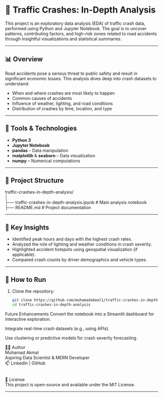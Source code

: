 # 🚗 Traffic Crashes: In-Depth Analysis

This project is an exploratory data analysis (EDA) of traffic crash data, performed using Python and Jupyter Notebook. The goal is to uncover patterns, contributing factors, and high-risk zones related to road accidents through insightful visualizations and statistical summaries.

---

## 📊 Overview

Road accidents pose a serious threat to public safety and result in significant economic losses. This analysis dives deep into crash datasets to understand:

- When and where crashes are most likely to happen
- Common causes of accidents
- Influence of weather, lighting, and road conditions
- Distribution of crashes by time, location, and type

---

## 🧰 Tools & Technologies

- **Python 3**
- **Jupyter Notebook**
- **pandas** – Data manipulation
- **matplotlib** & **seaborn** – Data visualization
- **numpy** – Numerical computations

---

## 📁 Project Structure

traffic-crashes-in-depth-analysis/<br>
│<br>
├── traffic-crashes-in-depth-analysis.ipynb # Main analysis notebook <br>
├── README.md # Project documentation<br>



---

## 📌 Key Insights

- Identified peak hours and days with the highest crash rates.
- Analyzed the role of lighting and weather conditions in crash severity.
- Highlighted accident hotspots using geospatial visualization (if applicable).
- Compared crash counts by driver demographics and vehicle types.

---

## 🚀 How to Run

1. Clone the repository:
   ```bash
   git clone https://github.com/muhamadakmal1/traffic-crashes-in-depth-analysis.git
   cd traffic-crashes-in-depth-analysis

Future Enhancements
Convert the notebook into a Streamlit dashboard for interactive exploration.

Integrate real-time crash datasets (e.g., using APIs).

Use clustering or predictive models for crash severity forecasting.

🧑‍💻 Author <br>
Muhamad Akmal<br>
Aspiring Data Scientist & MERN Developer<br>
📫 LinkedIn | GitHub

<br>
📄 License<br>
This project is open-source and available under the MIT License.

---
